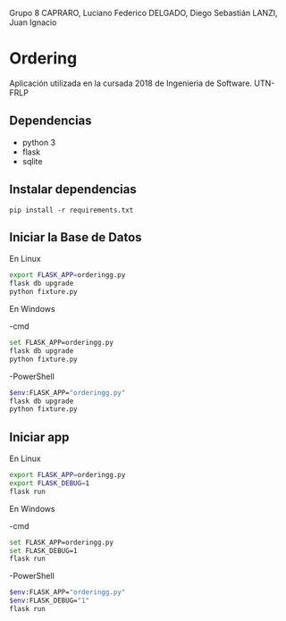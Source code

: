 Grupo 8
CAPRARO, Luciano Federico
DELGADO, Diego Sebastián
LANZI, Juan Ignacio


# Ordering

Aplicación utilizada en la cursada 2018 de Ingenieria de Software. UTN-FRLP

## Dependencias

- python 3
- flask
- sqlite

## Instalar dependencias

`pip install -r requirements.txt`

## Iniciar la Base de Datos

En Linux

```bash
export FLASK_APP=orderingg.py
flask db upgrade
python fixture.py
```

En Windows

-cmd
```bash
set FLASK_APP=orderingg.py
flask db upgrade
python fixture.py
```

-PowerShell
```bash
$env:FLASK_APP="orderingg.py"
flask db upgrade
python fixture.py
```

## Iniciar app

En Linux

```bash
export FLASK_APP=orderingg.py
export FLASK_DEBUG=1
flask run
```

En Windows

-cmd
```bash
set FLASK_APP=orderingg.py
set FLASK_DEBUG=1
flask run
```

-PowerShell
```bash
$env:FLASK_APP="orderingg.py"
$env:FLASK_DEBUG="1"
flask run
```

